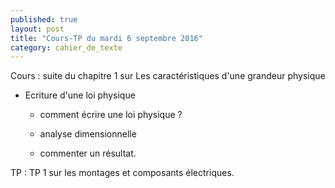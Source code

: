 ```yaml
---
published: true
layout: post
title: "Cours-TP du mardi 6 septembre 2016"
category: cahier_de_texte
---
```

Cours : suite du chapitre 1 sur Les caractéristiques d'une grandeur physique

- Ecriture d'une loi physique

   - comment écrire une loi physique ?

   - analyse dimensionnelle

   - commenter un résultat.

TP : TP 1 sur les montages et composants électriques. 
